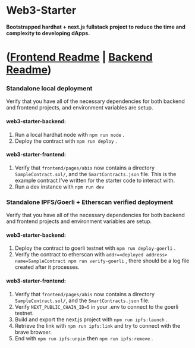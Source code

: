 # **Web3-Starter**

**Bootstrapped hardhat + next.js fullstack project to reduce the time and complexity to developing dApps.**

# ([Frontend Readme](frontend/README.md) | [Backend Readme](backend/README.md))

### **Standalone local deployment**
Verify that you have all of the necessary dependencies for both backend and frontend projects, and environment variables are setup.

#### **web3-starter-backend:**
1. Run a local hardhat node with `npm run node` .
2. Deploy the contract with `npm run deploy` .

#### **web3-starter-frontend:**
1. Verify that `frontend/pages/abis` now contains a directory `SampleContract.sol/`, and the `SmartContracts.json` file. This is the example contract I've written for the starter code to interact with.
2. Run a dev instance with `npm run dev`


### **Standalone IPFS/Goerli + Etherscan verified deployment**
Verify that you have all of the necessary dependencies for both backend and frontend projects and environment variables are setup.
#### **web3-starter-backend:**
1. Deploy the contract to goerli testnet with `npm run deploy-goerli` .
2. Verify the contract to etherscan with `addr=<deployed address> name=SampleContract npm run verify-goerli` , there should be a log file created after it processes.

#### **web3-starter-frontend:**
1. Verify that `frontend/pages/abis` now contains a directory `SampleContract.sol/`, and the `SmartContracts.json` file. 
2. Verify `NEXT_PUBLIC_CHAIN_ID=5` in your .env to connect to the goerli testnet.
3. Build and export the next.js project with `npm run ipfs:launch` .
4. Retrieve the link with `npm run ipfs:link` and try to connect with the brave browser.
5. End with `npm run ipfs:unpin` then `npm run ipfs:remove` .